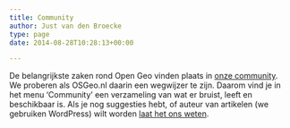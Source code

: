 ```yaml
---
title: Community
author: Just van den Broecke
type: page
date: 2014-08-28T10:28:13+00:00

---
```

De belangrijkste zaken rond Open Geo vinden plaats in [onze community][1]. We proberen als OSGeo.nl daarin een wegwijzer te zijn. Daarom vind je in het menu &#8216;Community&#8217; een verzameling van wat er bruist, leeft en beschikbaar is. Als je nog suggesties hebt, of auteur van artikelen (we gebruiken WordPress) wilt worden <a href="mailto:info@osgeo.nl" target="_blank">laat het ons weten</a>.

&nbsp;

 [1]: /over-ons/